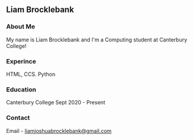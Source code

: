 ## Liam Brocklebank

### About Me
My name is Liam Brocklebank and I'm a Computing student at Canterbury College!
### Experince
HTML, CCS. Python
### Education
Canterbury College Sept 2020 - Present
### Contact
Email - liamjoshuabrocklebank@gmail.com
